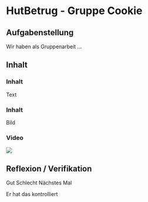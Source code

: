 # HutBetrug - Gruppe Cookie
## Aufgabenstellung
Wir haben als Gruppenarbeit ...
## Inhalt
### Inhalt
Text

### Inhalt
Bild

### Video
[![](https://i.imgur.com/UdsPUGR.jpg)](https://youtu.be/hF-tRYMbz3U)

## Reflexion / Verifikation
Gut
Schlecht
Nächstes Mal

Er hat das kontrolliert
